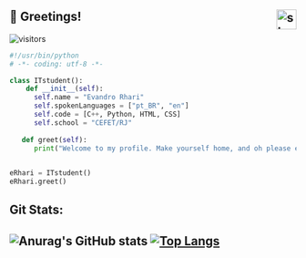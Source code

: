 <h2>👋 Greetings! <img src="https://cdn160.picsart.com/upscale-278626435004211.png" alt="sleeping sakamoto" height="35px" align="right"></h2>

![visitors](https://visitor-badge.laobi.icu/badge?page_id=E-rhari)
```python
#!/usr/bin/python
# -*- coding: utf-8 -*-

class ITstudent():
    def __init__(self):
      self.name = "Evandro Rhari"
      self.spokenLanguages = ["pt_BR", "en"]
      self.code = [C++, Python, HTML, CSS]
      self.school = "CEFET/RJ"
      
   def greet(self):
      print("Welcome to my profile. Make yourself home, and oh please excuse the mess.") 
      

eRhari = ITstudent()
eRhari.greet()
```
<h2>Git Stats:<h2>

![Anurag's GitHub stats](https://github-readme-stats.vercel.app/api?username=E-rhari&show_icons=true&theme=dark)
[![Top Langs](https://github-readme-stats.vercel.app/api/top-langs/?username=E-rhari&layout=compact&theme=dark)](https://github.com/anuraghazra/github-readme-stats)
